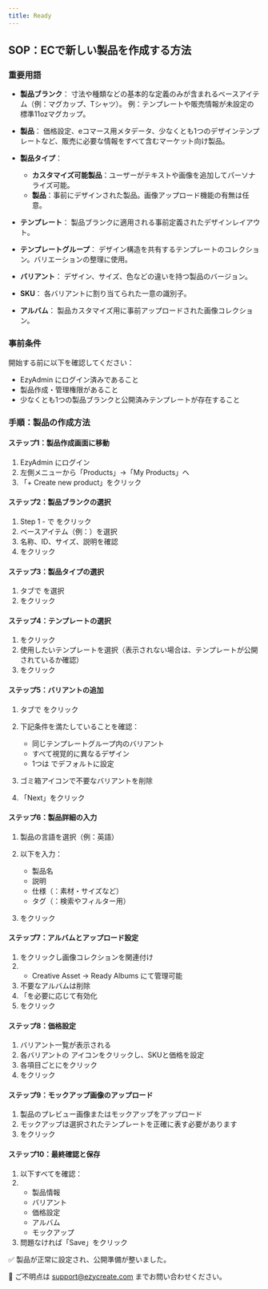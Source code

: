 ```yaml
---
title: Ready
---
```

## **SOP：ECで新しい製品を作成する方法**

###  **重要用語**

* **製品ブランク**：
   寸法や種類などの基本的な定義のみが含まれるベースアイテム（例：マグカップ、Tシャツ）。
   例：テンプレートや販売情報が未設定の標準11ozマグカップ。
* **製品**：
   価格設定、eコマース用メタデータ、少なくとも1つのデザインテンプレートなど、販売に必要な情報をすべて含むマーケット向け製品。
* **製品タイプ**：

  * **カスタマイズ可能製品**：ユーザーがテキストや画像を追加してパーソナライズ可能。
  * **製品**：事前にデザインされた製品。画像アップロード機能の有無は任意。
* **テンプレート**：
   製品ブランクに適用される事前定義されたデザインレイアウト。
* **テンプレートグループ**：
   デザイン構造を共有するテンプレートのコレクション。バリエーションの整理に使用。
* **バリアント**：
   デザイン、サイズ、色などの違いを持つ製品のバージョン。
* **SKU**：
   各バリアントに割り当てられた一意の識別子。
* **アルバム**：
   製品カスタマイズ用に事前アップロードされた画像コレクション。

###  **事前条件**

開始する前に以下を確認してください：

* EzyAdmin にログイン済みであること
* 製品作成・管理権限があること
* 少なくとも1つの製品ブランクと公開済みテンプレートが存在すること

###  **手順：製品の作成方法**

#### **ステップ1：製品作成画面に移動**

1. EzyAdmin にログイン
2. 左側メニューから「Products」→「My Products」へ
3. 「+ Create new product」をクリック

#### **ステップ2：製品ブランクの選択**

1. Step 1 - で をクリック
2. ベースアイテム（例：）を選択
3. 名称、ID、サイズ、説明を確認
4. をクリック

#### **ステップ3：製品タイプの選択**

1. タブで を選択
2. をクリック

#### **ステップ4：テンプレートの選択**

1. をクリック
2. 使用したいテンプレートを選択（表示されない場合は、テンプレートが公開されているか確認）
3. をクリック

#### **ステップ5：バリアントの追加**

1. タブで をクリック
2. 下記条件を満たしていることを確認：

   * 同じテンプレートグループ内のバリアント
   * すべて視覚的に異なるデザイン
   * 1つは でデフォルトに設定
3. ゴミ箱アイコンで不要なバリアントを削除
4. 「Next」をクリック

#### **ステップ6：製品詳細の入力**

1. 製品の言語を選択（例：英語）
2. 以下を入力：

   * 製品名
   * 説明
   * 仕様（：素材・サイズなど）
   * タグ（：検索やフィルター用）
3. をクリック

####  **ステップ7：アルバムとアップロード設定**

1. をクリックし画像コレクションを関連付け
2. * Creative Asset → Ready Albums にて管理可能
3. 不要なアルバムは削除
4. 「を必要に応じて有効化
5. をクリック

####  **ステップ8：価格設定**

1. バリアント一覧が表示される
2. 各バリアントの アイコンをクリックし、SKUと価格を設定
3. 各項目ごとにをクリック
4. をクリック

####  **ステップ9：モックアップ画像のアップロード**

1. 製品のプレビュー画像またはモックアップをアップロード
2. モックアップは選択されたテンプレートを正確に表す必要があります
3. をクリック

#### **ステップ10：最終確認と保存**

1. 以下すべてを確認：
2. * 製品情報
   * バリアント
   * 価格設定
   * アルバム
   * モックアップ
3. 問題なければ「Save」をクリック

✅ 製品が正常に設定され、公開準備が整いました。

 💬 ご不明点は support@ezycreate.com までお問い合わせください。
